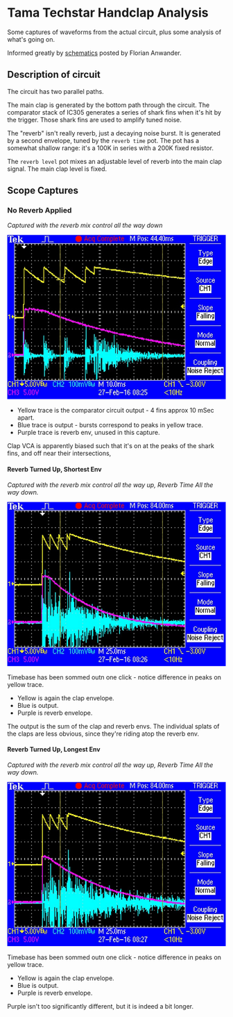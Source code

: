 # Tama Techstar Handclap Analysis

Some captures of waveforms from the actual circuit, plus some analysis of what's going on.

Informed greatly by [schematics](http://fa.utfs.org/diy/tama305/Handclap.jpg) posted by Florian Anwander.

## Description of circuit

The circuit has two parallel paths.

The main clap is generated by the bottom path through the circuit.  The comparator stack of IC305 generates a series of shark fins when it's hit by the trigger.  Those shark fins are used to amplify tuned noise.

The "reverb" isn't really reverb, just a decaying noise burst.  It is generated by a second envelope, tuned by the `reverb time` pot.  The pot has a somewhat shallow range: it's a 100K in series with a 200K fixed resistor.

The `reverb level` pot mixes an adjustable level of reverb into the main clap signal.  The main clap level is fixed.

## Scope Captures

### No Reverb Applied

*Captured with the reverb mix control all the way down*

![no reverb](no-rev.png)

* Yellow trace is the comparator circuit output - 4 fins approx 10 mSec apart.
* Blue trace is output - bursts correspond to peaks in yellow trace.
* Purple trace is reverb env, unused in this capture.

Clap VCA is apparently biased such that it's on at the peaks of the shark fins, and off near their intersections,

#### Reverb Turned Up, Shortest Env

*Captured with the reverb mix control all the way up, Reverb Time All the way down.*

![short reverb](rev-up-short.png)

Timebase has been sommed outn one click - notice difference in peaks on yellow trace.

* Yellow is again the clap envelope.
* Blue is output.
* Purple is reverb envelope.

The output is the sum of the clap and reverb envs.  The individual splats of the claps are less obvious, since they're riding atop the reverb env.  

#### Reverb Turned Up, Longest Env

*Captured with the reverb mix control all the way up, Reverb Time All the way down.*

![short reverb](rev-up-long.png)

Timebase has been sommed outn one click - notice difference in peaks on yellow trace.

* Yellow is again the clap envelope.
* Blue is output.
* Purple is reverb envelope.

Purple isn't too significantly different, but it is indeed a bit longer.